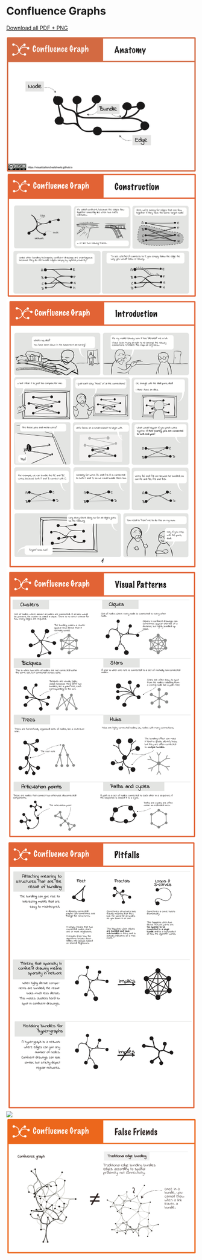 # Confluence Graphs

[Download all PDF + PNG](pfds/confluence-all.zip)

[![](figures/anatomy/confluence.png)](pdfs/confluence_anatomy.pdf)
[![](figures/construction/confluence.png)](pdfs/confluence_construction.pdf)
[![](figures/introduction/confluence.png)](pdfs/confluence_introduction.pdf)
[![](figures/visualpatterns/confluence.png)](pdfs/confluence_visualpatterns.pdf)
[![](figures/pitfalls/confluence.png)](pdfs/confluence_pitfals.pdf)
[![](figures/relatives/confluence.png)](pdfs/confluence_relatives.pdf)
[![](figures/falsefriends/confluence.png)](pdfs/confluence_falsefriends.pdf)
